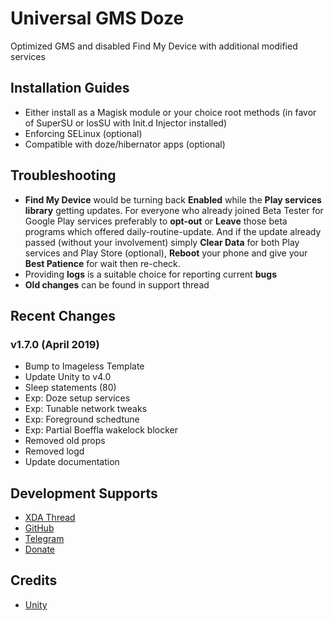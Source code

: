 # Universal GMS Doze
Optimized GMS and disabled Find My Device with additional modified services

## Installation Guides
- Either install as a Magisk module or your choice root methods (in favor of SuperSU or losSU with Init.d Injector installed)
- Enforcing SELinux (optional)
- Compatible with doze/hibernator apps (optional)

## Troubleshooting
- **Find My Device** would be turning back **Enabled** while the **Play services library** getting updates. For everyone who already joined Beta Tester for Google Play services preferably to **opt-out** or **Leave** those beta programs which offered daily-routine-update. And if the update already passed (without your involvement) simply **Clear Data** for both Play services and Play Store (optional), **Reboot** your phone and give your **Best Patience** for wait then re-check.
- Providing **logs** is a suitable choice for reporting current **bugs**
- **Old changes** can be found in support thread

## Recent Changes
### v1.7.0 (April 2019)
- Bump to Imageless Template
- Update Unity to v4.0
- Sleep statements (80)
- Exp: Doze setup services
- Exp: Tunable network tweaks
- Exp: Foreground schedtune
- Exp: Partial Boeffla wakelock blocker
- Removed old props
- Removed logd
- Update documentation

## Development Supports
- [XDA Thread](https://forum.xda-developers.com/apps/magisk/module-universal-gms-doze-t3853710)
- [GitHub](https://github.com/gloeyisk/UniversalGMSDoze)
- [Telegram](https://t.me/GLdppg)
- [Donate](https://paypal.me/gloeyisk)

## Credits
- [Unity](https://github.com/Zackptg5/Unity)
